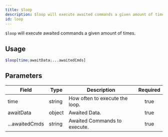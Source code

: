 ```yaml
---
title: $loop
description: $loop will execute awaited commands a given amount of times.
id: loop
---
```


`$loop` will execute awaited commands a given amount of times.

## Usage

```php
$loop[time;awaitData;...awaitedCmds]
```

## Parameters

| Field          | Type   | Description                    | Required |
| -------------- | ------ | ------------------------------ | :------: |
| time           | string | How often to execute the loop. |   true   |
| awaitData      | object | Awaited Data.                  |   true   |
| ...awaitedCmds | string | Awaited Commands to execute.   |   true   |